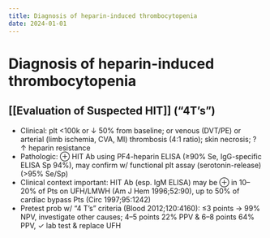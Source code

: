 ```yaml
---
title: Diagnosis of heparin-induced thrombocytopenia
date: 2024-01-01
---
```


# Diagnosis of heparin-induced thrombocytopenia

## [[Evaluation of Suspected HIT]] (“4T’s”)

- Clinical: plt <100k or ↓ 50% from baseline; or venous (DVT/PE) or arterial (limb ischemia, CVA, MI) thrombosis (4:1 ratio); skin necrosis; ? ↑ heparin resistance
- Pathologic: ⊕ HIT Ab using PF4-heparin ELISA (≥90% Se, IgG-specific ELISA Sp 94%), may confirm w/ functional plt assay (serotonin-release) (>95% Se/Sp)
- Clinical context important: HIT Ab (esp. IgM ELISA) may be ⊕ in 10–20% of Pts on UFH/LMWH (Am J Hem 1996;52:90), up to 50% of cardiac bypass Pts (Circ 1997;95:1242)
- Pretest prob w/ “4 T’s” criteria (Blood 2012;120:4160): ≤3 points → 99% NPV, investigate other causes; 4–5 points 22% PPV & 6–8 points 64% PPV, ✓ lab test & replace UFH
